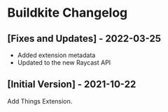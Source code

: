 # Buildkite Changelog

## [Fixes and Updates] - 2022-03-25

- Added extension metadata
- Updated to the new Raycast API

## [Initial Version] - 2021-10-22

Add Things Extension.
